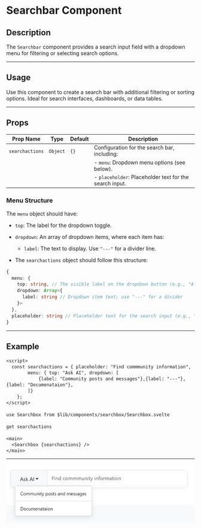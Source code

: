 # Searchbar Component

## Description
The `Searchbar` component provides a search input field with a dropdown menu for filtering or selecting search options.

---

## Usage

Use this component to create a search bar with additional filtering or sorting options. Ideal for search interfaces, dashboards, or data tables.

---

## Props

| Prop Name       | Type     | Default | Description                                             |
| --------------- | -------- | ------- | ------------------------------------------------------- |
| `searchactions` | `Object` | `{}`    | Configuration for the search bar, including:            |
|                 |          |         | - `menu`: Dropdown menu options (see below).            |
|                 |          |         | - `placeholder`: Placeholder text for the search input. |

### Menu Structure

The `menu` object should have:

- `top`: The label for the dropdown toggle.
- `dropdown`: An array of dropdown items, where each item has:
  - `label`: The text to display. Use `"---"` for a divider line.

- The `searchactions` object should follow this structure:

```ts
{
  menu: {
    top: string, // The visible label on the dropdown button (e.g., "All", "Category")
    dropdown: Array<{
      label: string // Dropdown item text; use "---" for a divider
    }>
  },
  placeholder: string // Placeholder text for the search input (e.g., "Search docs...")
}
```

---

## Example

```svelte
<script>
  const searchactions = { placeholder: "Find commmunity information",
        menu: { top: "Ask AI", dropdown: [
            {label: "Community posts and messages"},{label: "---"}, {label: "Documenataion"}, 
        ]}
    };
</script>

use Searchbox from $lib/components/searchbox/Searchbox.svelte

get searchactions

<main>
  <Searchbox {searchactions} />
</main>

```

---

![Searchbar image.](./docsImages/SearchbarImage.png "This is a Searchbar component image.")
